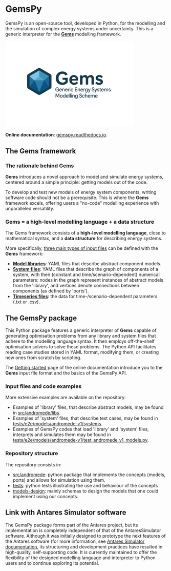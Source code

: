 # GemsPy

GemsPy is an open-source tool, developed in Python, for the modelling and the simulation of complex energy systems under uncertainty. This is a generic interpreter for the [**Gems**](https://gemspy.readthedocs.io/en/latest/) modelling framework.

<img src="docs/images/gemsV2.png" alt="Description" width="400"/>

**Online documentation**: [gemspy.readthedocs.io](https://gemspy.readthedocs.io/en/latest/).

## The Gems framework

### The rationale behind Gems

**Gems** introduces a novel approach to model and simulate energy systems, centered around a simple principle: getting models out of the code.

To develop and test new models of energy system components, writing software code should not be a prerequisite. This is where the **Gems** framework excels, offering users a "no-code" modelling experience with unparalleled versatility.

### Gems = a high-level modelling language + a data structure

The Gems framework consists of a **high-level modelling language**, close to mathematical syntax, and a **data structure** for describing energy systems.

More specifically, [three main types of input files](https://gemspy.readthedocs.io/en/latest/user-guide/libraries/) can be defined with the **Gems** framework:

- [**Model libraries**](https://gemspy.readthedocs.io/en/latest/user-guide/libraries/): YAML files that describe abstract component models.  
- [**System files**](https://gemspy.readthedocs.io/en/latest/user-guide/systems/): YAML files that describe the graph of components of a system, with their (constant and time/scenario-dependent) numerical parameters: nodes in the graph represent instances of abstract models from the 'library', and vertices denote connections between components (as defined by 'ports').
- [**Timeseries files**](https://gemspy.readthedocs.io/en/latest/user-guide/data/): the data for time-/scenario-dependent parameters (.txt or .csv).

## The GemsPy package

This Python package features a generic interpreter of **Gems** capable of generating optimisation problems from any library and system files that adhere to the modelling language syntax. It then employs off-the-shelf optimisation solvers to solve these problems. The Python API facilitates reading case studies stored in YAML format, modifying them, or creating new ones from scratch by scripting.

The [Getting started](https://gemspy.readthedocs.io/en/latest/user-guide/getting-started/) page of the online documentation introduce you to the **Gems** input file format and the basics of the GemsPy API.


### Input files and code examples
More extensive examples are available on the repository:
- Examples of 'library' files, that describe abstract models, may be found in [src/andromede/libs](./src/andromede/libs).
- Examples of 'system' files, that describe test cases, may be found in [tests/e2e/models/andromede-v1/systems](./tests/e2e/models/andromede-v1/systems).
- Examples of GemsPy codes that load 'library' and 'system' files, interprets and simulates them may be found in [tests/e2e/models/andromede-v1/test_andromede_v1_models.py](./tests/e2e/models/andromede-v1/test_andromede_v1_models.py).

### Repository structure

The repository consists in:
- [src/andromede](./src/andromede):
  python package that implements the concepts (models, ports)
  and allows for simulation using them.
- [tests](./tests):
  python tests illustrating the use and behaviour of the concepts
- [models-design](./models-design):
  mainly schemas to design the models that one could implement
  using our concepts.

## Link with Antares Simulator software
The GemsPy package forms part of the Antares project, but its implementation is completely independent of that of the AntaresSimulator software. Although it was initially designed to prototype the next features of the Antares software (for more information, see [Antares Simulator documentation](https://antares-simulator.readthedocs.io/en/latest/user-guide/modeler/01-overview-modeler/), its structuring and development practices have resulted in high-quality, self-supporting code. It is currently maintained to offer the flexibility of the designed modelling language and interpreter to Python users and to continue exploring its potential. 
